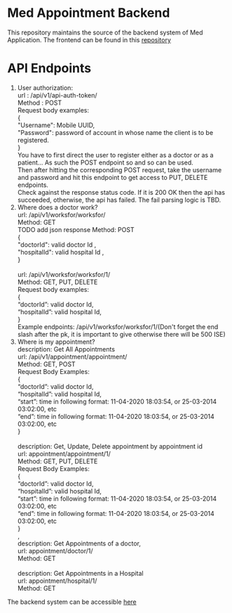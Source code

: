 # Med Appointment Backend
This repository maintains the source of the backend system of Med Application. The frontend can be found in this [repository](https://github.com/rajedeepak/medAppointment)

# API Endpoints
1. User authorization: <br>
    url : /api/v1/api-auth-token/ <br>
    Method : POST <br>
    Request body examples: <br>
    { <br>
        "Username": Mobile UUID, <br>
        "Password": password of account in whose name the client is to be registered. <br>
    } <br>
    You have to first direct the user to register either as a doctor or as a patient… As such the POST endpoint so and so can be used. <br>
    Then after hitting the corresponding POST request, take the username and password and hit this endpoint to get access to PUT, DELETE endpoints. <br>
    Check against the response status code. If it is 200 OK then the api has succeeded, otherwise, the api has failed. The fail parsing logic is TBD. <br>
2. Where does a doctor work? <br>
    url: /api/v1/worksfor/worksfor/ <br>
    Method: GET <br>
    TODO add json response 
    Method: POST <br>
    { <br>
		"doctorId":  valid doctor Id , <br>
		"hospitalId":  valid hospital Id , <br>
	} <br>
    <br>
    url: /api/v1/worksfor/worksfor/1/ <br>
    Method: GET, PUT, DELETE <br>
    Request body examples: <br>
    {<br>
		“doctorId”: valid doctor Id, <br>
		“hospitalId”: valid hospital Id, <br>
	}<br>
    Example endpoints: /api/v1/worksfor/worksfor/1/(Don't forget the end slash after the pk, it is important to give otherwise there will be 500 ISE)<br>
4. Where is my appointment? <br>
    description: Get All Appointments <br>
    url: /api/v1/appointment/appointment/ <br>
    Method: GET, POST <br>
    Request Body Examples: <br>
    { <br>
        “doctorId”: valid doctor Id, <br>
		“hospitalId”: valid hospital Id, <br>
        “start”: time in following format: 11-04-2020 18:03:54, or 25-03-2014 03:02:00, etc <br>
        “end”: time in following format: 11-04-2020 18:03:54, or 25-03-2014 03:02:00, etc <br>
    } <br>
    <br>
    description: Get, Update, Delete appointment by appointment id <br>
    url: appointment/appointment/1/ <br>
    Method: GET, PUT, DELETE <br>
    Request Body Examples: <br>
    { <br>
        “doctorId”: valid doctor Id, <br>
		“hospitalId”: valid hospital Id, <br>
        “start”: time in following format: 11-04-2020 18:03:54, or 25-03-2014 03:02:00, etc <br>
        “end”: time in following format: 11-04-2020 18:03:54, or 25-03-2014 03:02:00, etc <br>
    } <br>,
    <br>
    description: Get Appointments of a doctor,<br>
    url: appointment/doctor/1/<br>
    Method: GET<br>
    <br>
    description: Get Appointments in a Hospital <br>
    url: appointment/hospital/1/ <br>
    Method: GET <br>


The backend system can be accessible [here](https://backend14557.herokuapp.com/)




